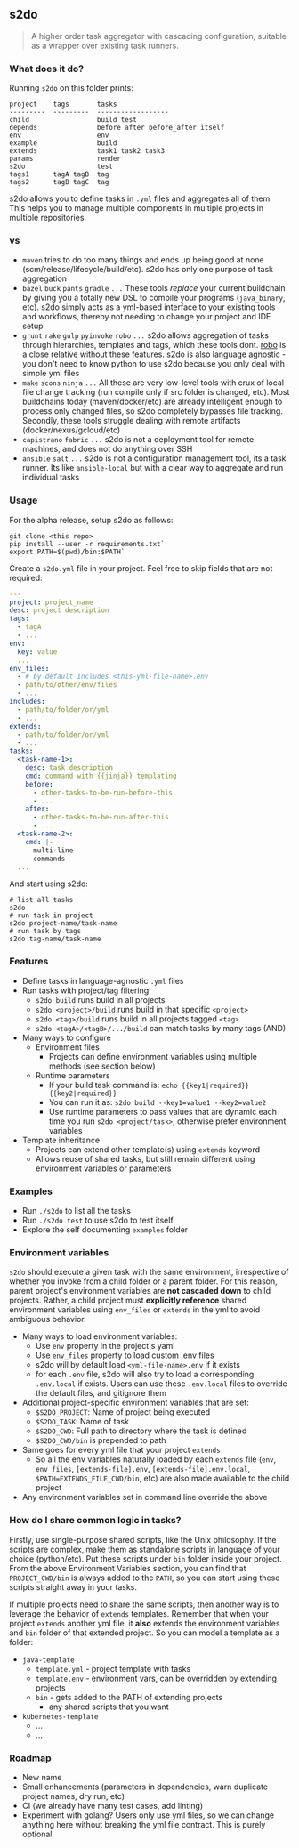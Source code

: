 ## s2do

> A higher order task aggregator with cascading configuration, suitable as a wrapper over existing task runners.

### What does it do?

Running `s2do` on this folder prints:

```
project    tags       tasks
---------  ---------  ------------------
child                 build test
depends               before after before_after itself
env                   env
example               build
extends               task1 task2 task3
params                render
s2do                  test
tags1      tagA tagB  tag
tags2      tagB tagC  tag
```

s2do allows you to define tasks in `.yml` files and aggregates all of them. This helps you to manage multiple components in multiple projects in multiple repositories.

### vs

* `maven` tries to do too many things and ends up being good at none (scm/release/lifecycle/build/etc). s2do has only one purpose of task aggregation
* `bazel` `buck` `pants` `gradle` `...` These tools *replace* your current buildchain by giving you a totally new DSL to compile your programs (`java_binary`, etc). s2do simply acts as a yml-based interface to your existing tools and workflows, thereby not needing to change your project and IDE setup
* `grunt` `rake` `gulp` `pyinvoke` `robo` `...` s2do allows aggregation of tasks through hierarchies, templates and tags, which these tools dont. [robo](https://github.com/tj/robo) is a close relative without these features. s2do is also language agnostic - you don't need to know python to use s2do because you only deal with simple yml files
* `make` `scons` `ninja` `...` All these are very low-level tools with crux of local file change tracking (run compile only if src folder is changed, etc). Most buildchains today (maven/docker/etc) are already intelligent enough to process only changed files, so s2do completely bypasses file tracking. Secondly, these tools struggle dealing with remote artifacts (docker/nexus/gcloud/etc)
* `capistrano` `fabric` `...` s2do is not a deployment tool for remote machines, and does not do anything over SSH
* `ansible` `salt` `...` s2do is not a configuration management tool, its a task runner. Its like `ansible-local` but with a clear way to aggregate and run individual tasks

### Usage

For the alpha release, setup s2do as follows:

```
git clone <this repo>
pip install --user -r requirements.txt`
export PATH=$(pwd)/bin:$PATH`
```

Create a `s2do.yml` file in your project. Feel free to skip fields that are not required:

```yml
---
project: project_name
desc: project description
tags:
  - tagA
  - ...
env:
  key: value
  ...
env_files:
  - # by default includes <this-yml-file-name>.env
  - path/to/other/env/files
  - ...
includes:
  - path/to/folder/or/yml
  - ...
extends:
  - path/to/folder/or/yml
  - ...
tasks:
  <task-name-1>:
    desc: task description
    cmd: command with {{jinja}} templating
    before:
      - other-tasks-to-be-run-before-this
      - ...
    after:
      - other-tasks-to-be-run-after-this
      - ...
  <task-name-2>:
    cmd: |-
      multi-line
      commands
  ...
```

And start using s2do:

```
# list all tasks
s2do
# run task in project
s2do project-name/task-name
# run task by tags
s2do tag-name/task-name
```

### Features

* Define tasks in language-agnostic `.yml` files
* Run tasks with project/tag filtering
  * `s2do build` runs build in all projects
  * `s2do <project>/build` runs build in that specific `<project>`
  * `s2do <tag>/build` runs build in all projects tagged `<tag>`
  * `s2do <tagA>/<tagB>/.../build` can match tasks by many tags (AND)
* Many ways to configure
  * Environment files
    * Projects can define environment variables using multiple methods (see section below)
  * Runtime parameters
    * If your build task command is: `echo {{key1|required}} {{key2|required}}`
    * You can run it as: `s2do build --key1=value1 --key2=value2`
    * Use runtime parameters to pass values that are dynamic each time you run `s2do <project/task>`, otherwise prefer environment variables
* Template inheritance
  * Projects can extend other template(s) using `extends` keyword
  * Allows reuse of shared tasks, but still remain different using environment variables or parameters

### Examples

* Run `./s2do` to list all the tasks
* Run `./s2do test` to use s2do to test itself
* Explore the self documenting `examples` folder

### Environment variables

`s2do` should execute a given task with the same environment, irrespective of whether you invoke from a child folder or a parent folder. For this reason, parent project's environment variables are **not cascaded down** to child projects. Rather, a child project must **explicitly reference** shared environment variables using `env_files` or `extends` in the yml to avoid ambiguous behavior.

* Many ways to load environment variables:
  * Use `env` property in the project's yaml
  * Use `env_files` property to load custom .env files
  * s2do will by default load `<yml-file-name>.env` if it exists
  * for each `.env` file, s2do will also try to load a corresponding `.env.local` if exists. Users can use these `.env.local` files to override the default files, and gitignore them
* Additional project-specific environment variables that are set:
  * `$S2DO_PROJECT`: Name of project being executed
  * `$S2DO_TASK`: Name of task
  * `$S2DO_CWD`: Full path to directory where the task is defined
  * `$S2DO_CWD/bin` is prepended to path
* Same goes for every yml file that your project `extends`
  * So all the env variables naturally loaded by each `extends` file (`env`, `env_files`, `[extends-file].env`, `[extends-file].env.local`, `$PATH=EXTENDS_FILE_CWD/bin`, etc) are also made available to the child project
* Any environment variables set in command line override the above

### How do I share common logic in tasks?

Firstly, use single-purpose shared scripts, like the Unix philosophy. If the scripts are complex, make them as standalone scripts in language of your choice (python/etc). Put these scripts under `bin` folder inside your project. From the above Environment Variables section, you can find that `PROJECT_CWD/bin` is always added to the `PATH`, so you can start using these scripts straight away in your tasks.

If multiple projects need to share the same scripts, then another way is to leverage the behavior of `extends` templates. Remember that when your project `extends` another yml file, it **also** extends the environment variables and `bin` folder of that extended project. So you can model a template as a folder:

* `java-template`
  * `template.yml` - project template with tasks
  * `template.env` - environment vars, can be overridden by extending projects
  * `bin` - gets added to the PATH of extending projects
    * any shared scripts that you want
* `kubernetes-template`
  * ...
  * ...

### Roadmap

* New name
* Small enhancements (parameters in dependencies, warn duplicate project names, dry run, etc)
* CI (we already have many test cases, add linting)
* Experiment with golang? Users only use yml files, so we can change anything here without breaking the yml file contract. This is purely optional
